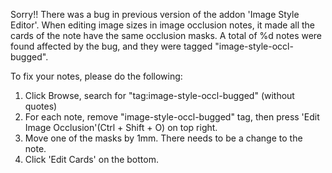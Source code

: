Sorry!!
There was a bug in previous version of the addon 'Image Style Editor'.
When editing image sizes in image occlusion notes, it made all the cards of the note have the same occlusion masks.
A total of %d notes were found affected by the bug, and they were tagged "image-style-occl-bugged".

To fix your notes, please do the following: 
1. Click Browse, search for "tag:image-style-occl-bugged" (without quotes)
2. For each note, remove "image-style-occl-bugged" tag, then press 'Edit Image Occlusion'(Ctrl + Shift + O) on top right. 
3. Move one of the masks by 1mm. There needs to be a change to the note.
4. Click 'Edit Cards' on the bottom.
